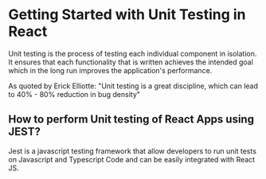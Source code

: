 # Getting Started with Unit Testing in React

Unit testing is the process of testing each individual component in isolation.
It ensures that each functionality that is written achieves the intended goal which in the long run improves the application's performance.

As quoted by Erick Elliotte: "Unit testing is a great discipline, which can lead to 40% - 80% reduction in bug density" 

## How to perform Unit testing of React Apps using JEST?
Jest is a javascript testing framework that allow developers to run unit tests on Javascript and Typescript Code and can be easily integrated with React JS.
